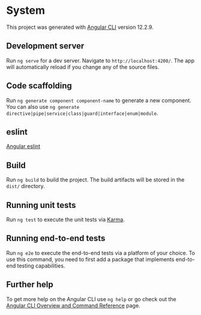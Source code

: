 # System

<!-- 由angular-cli 12.2.9 创建 -->
This project was generated with [Angular CLI](https://github.com/angular/angular-cli) version 12.2.9.

## Development server
<!-- 测试服务 -->
<!-- http://localhost:4200 -->
<!-- 热更新 -->
<!-- -o 可默认打开网页 -->
Run `ng serve` for a dev server. Navigate to `http://localhost:4200/`. The app will automatically reload if you change any of the source files.

## Code scaffolding
<!-- 创建一个模板组件 -->
<!-- 创建指令(操作 dom 为元素添加额外行为的类)，管道，服务(获取数据 保存数据 协助通信 完成特定任务的方法)等 -->
Run `ng generate component component-name` to generate a new component. You can also use `ng generate directive|pipe|service|class|guard|interface|enum|module`.

## eslint
[Angular eslint](https://github.com/angular-eslint/angular-eslint)

## Build
<!-- 生产服务 -->
<!-- dist -->
Run `ng build` to build the project. The build artifacts will be stored in the `dist/` directory.

## Running unit tests
<!-- 单元测试 -->
Run `ng test` to execute the unit tests via [Karma](https://karma-runner.github.io).

## Running end-to-end tests
<!-- e2e测试 -->
Run `ng e2e` to execute the end-to-end tests via a platform of your choice. To use this command, you need to first add a package that implements end-to-end testing capabilities.

## Further help
<!-- 其他帮助 -->
To get more help on the Angular CLI use `ng help` or go check out the [Angular CLI Overview and Command Reference](https://angular.io/cli) page.
